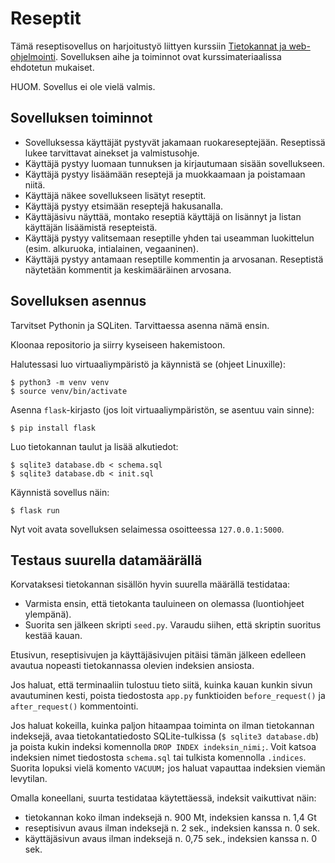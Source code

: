 # Reseptit

Tämä reseptisovellus on harjoitustyö liittyen kurssiin [Tietokannat ja web-ohjelmointi](https://hy-tikawe.github.io/materiaali/). Sovelluksen aihe ja toiminnot ovat kurssimateriaalissa ehdotetun mukaiset.

HUOM. Sovellus ei ole vielä valmis.

## Sovelluksen toiminnot

* Sovelluksessa käyttäjät pystyvät jakamaan ruokareseptejään. Reseptissä lukee tarvittavat ainekset ja valmistusohje.
* Käyttäjä pystyy luomaan tunnuksen ja kirjautumaan sisään sovellukseen.
* Käyttäjä pystyy lisäämään reseptejä ja muokkaamaan ja poistamaan niitä.
* Käyttäjä näkee sovellukseen lisätyt reseptit.
* Käyttäjä pystyy etsimään reseptejä hakusanalla.
* Käyttäjäsivu näyttää, montako reseptiä käyttäjä on lisännyt ja listan käyttäjän lisäämistä resepteistä.
* Käyttäjä pystyy valitsemaan reseptille yhden tai useamman luokittelun (esim. alkuruoka, intialainen, vegaaninen).
* Käyttäjä pystyy antamaan reseptille kommentin ja arvosanan. Reseptistä näytetään kommentit ja keskimääräinen arvosana.

## Sovelluksen asennus

Tarvitset Pythonin ja SQLiten. Tarvittaessa asenna nämä ensin.

Kloonaa repositorio ja siirry kyseiseen hakemistoon.

Halutessasi luo virtuaaliympäristö ja käynnistä se (ohjeet Linuxille):

```
$ python3 -m venv venv
$ source venv/bin/activate
```

Asenna `flask`-kirjasto (jos loit virtuaaliympäristön, se asentuu vain sinne):

```
$ pip install flask
```

Luo tietokannan taulut ja lisää alkutiedot:

```
$ sqlite3 database.db < schema.sql
$ sqlite3 database.db < init.sql
```

Käynnistä sovellus näin:

```
$ flask run
```

Nyt voit avata sovelluksen selaimessa osoitteessa `127.0.0.1:5000`.

## Testaus suurella datamäärällä

Korvataksesi tietokannan sisällön hyvin suurella määrällä testidataa:
* Varmista ensin, että tietokanta tauluineen on olemassa (luontiohjeet ylempänä).
* Suorita sen jälkeen skripti `seed.py`. Varaudu siihen, että skriptin suoritus kestää kauan.

Etusivun, reseptisivujen ja käyttäjäsivujen pitäisi tämän jälkeen edelleen avautua nopeasti tietokannassa olevien indeksien ansiosta.

Jos haluat, että terminaaliin tulostuu tieto siitä, kuinka kauan kunkin sivun avautuminen kesti, poista tiedostosta `app.py` funktioiden `before_request()` ja `after_request()` kommentointi.

Jos haluat kokeilla, kuinka paljon hitaampaa toiminta on ilman tietokannan indeksejä, avaa tietokantatiedosto SQLite-tulkissa (`$ sqlite3 database.db`) ja poista kukin indeksi komennolla `DROP INDEX indeksin_nimi;`. Voit katsoa indeksien nimet tiedostosta `schema.sql` tai tulkista komennolla `.indices`. Suorita lopuksi vielä komento `VACUUM;` jos haluat vapauttaa indeksien viemän levytilan.

Omalla koneellani, suurta testidataa käytettäessä, indeksit vaikuttivat näin:
* tietokannan koko ilman indeksejä n. 900 Mt, indeksien kanssa n. 1,4 Gt
* reseptisivun avaus ilman indeksejä n. 2 sek., indeksien kanssa n. 0 sek.
* käyttäjäsivun avaus ilman indeksejä n. 0,75 sek., indeksien kanssa n. 0 sek.
